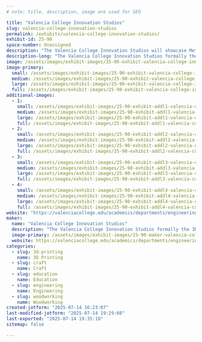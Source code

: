 ```yaml
---
# note: title, description, image are used for SEO

title: "Valencia College Innovation Studios"
slug: valencia-college-innovation-studios
permalink: /exhibits/valencia-college-innovation-studios/
exhibit-id: 25-90
space-number: Unassigned
description: "The Valencia College Innovation Studios will showcase Metal/Plastic/Wood student projects."
description-long: "The Valencia College Innovation Studios formally the 3D Printing Studio will showcase Metal/Plastic/Wood student projects that were made in the new Innovation Studios located at the West Campus. Do not worry we will continue to bring old favorites like the 3D printed violins for attendees to play as well. Visit our table and talk to faculty or the students who made the projects in the Built Environment and Engineering programs. Learn about what the Built Environment and the School of Engineering, Technology, and Advanced Manufacturing (ETAM) has to offer."
image: /assets/images/exhibit-images/25-90-exhibit-valencia-college-innovation-studios-presentation-1027-large.jpg
image-primary: 
  small: /assets/images/exhibit-images/25-90-exhibit-valencia-college-innovation-studios-presentation-1027-small.jpg
  medium: /assets/images/exhibit-images/25-90-exhibit-valencia-college-innovation-studios-presentation-1027-medium.jpg
  large: /assets/images/exhibit-images/25-90-exhibit-valencia-college-innovation-studios-presentation-1027-large.jpg
  full: /assets/images/exhibit-images/25-90-exhibit-valencia-college-innovation-studios-presentation-1027-full.jpg
additional-images: 
  - 1:
    small: /assets/images/exhibit-images/25-90-exhibit-addl1-valencia-college-innovation-studios-thumbnail-img-0561-small.jpg
    medium: /assets/images/exhibit-images/25-90-exhibit-addl1-valencia-college-innovation-studios-thumbnail-img-0561-medium.jpg
    large: /assets/images/exhibit-images/25-90-exhibit-addl1-valencia-college-innovation-studios-thumbnail-img-0561-large.jpg
    full: /assets/images/exhibit-images/25-90-exhibit-addl1-valencia-college-innovation-studios-thumbnail-img-0561-full.jpg
  - 2:
    small: /assets/images/exhibit-images/25-90-exhibit-addl2-valencia-college-innovation-studios-thumbnail-img-0219-small.jpg
    medium: /assets/images/exhibit-images/25-90-exhibit-addl2-valencia-college-innovation-studios-thumbnail-img-0219-medium.jpg
    large: /assets/images/exhibit-images/25-90-exhibit-addl2-valencia-college-innovation-studios-thumbnail-img-0219-large.jpg
    full: /assets/images/exhibit-images/25-90-exhibit-addl2-valencia-college-innovation-studios-thumbnail-img-0219-full.jpg
  - 3:
    small: /assets/images/exhibit-images/25-90-exhibit-addl3-valencia-college-innovation-studios-thumbnail-img-0254-small.jpg
    medium: /assets/images/exhibit-images/25-90-exhibit-addl3-valencia-college-innovation-studios-thumbnail-img-0254-medium.jpg
    large: /assets/images/exhibit-images/25-90-exhibit-addl3-valencia-college-innovation-studios-thumbnail-img-0254-large.jpg
    full: /assets/images/exhibit-images/25-90-exhibit-addl3-valencia-college-innovation-studios-thumbnail-img-0254-full.jpg
  - 4:
    small: /assets/images/exhibit-images/25-90-exhibit-addl4-valencia-college-innovation-studios-thumbnail-img-4406-small.jpg
    medium: /assets/images/exhibit-images/25-90-exhibit-addl4-valencia-college-innovation-studios-thumbnail-img-4406-medium.jpg
    large: /assets/images/exhibit-images/25-90-exhibit-addl4-valencia-college-innovation-studios-thumbnail-img-4406-large.jpg
    full: /assets/images/exhibit-images/25-90-exhibit-addl4-valencia-college-innovation-studios-thumbnail-img-4406-full.jpg
website: "https://valenciacollege.edu/academics/departments/engineering/index.php"
maker: 
  name: "Valencia College Innovation Studios"
  description: "The Valencia College Innovation Studios formally the 3D Printing Studio will show Metal/Plastic/Wood student projects that were made in the new Innovation Studios located at the West Campus. Do not worry we will continue to bring old favorites like the 3D printed violins for attendees to play as well. Visit our table and talk to faculty or the students who made the projects in the Built Environment and Engineering programs. Learn about what the Built Environment and the School of Engineering, Technology, and Advanced Manufacturing (ETAM) has to offer."
  image-primary: /assets/images/exhibit-images/25-90-maker-valencia-college-innovation-studios-presentation-medium.jpg
  website: https://valenciacollege.edu/academics/departments/engineering/index.php
categories: 
  - slug: 3d-printing
    name: 3D Printing
  - slug: craft
    name: Craft
  - slug: education
    name: Education
  - slug: engineering
    name: Engineering
  - slug: woodworking
    name: Woodworking
created-jotform: "2025-07-14 16:23:07"
last-modified-jotform: "2025-07-14 19:29:08"
last-exported: "2025-07-14 19:35:18"
sitemap: false

---
```

